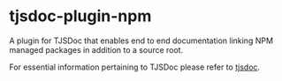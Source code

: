 # tjsdoc-plugin-npm
A plugin for TJSDoc that enables end to end documentation linking NPM managed packages in addition to a source root.

For essential information pertaining to TJSDoc please refer to [tjsdoc](https://github.com/typhonjs-node-tjsdoc/tjsdoc).
